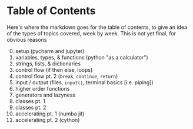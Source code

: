 # Table of Contents

Here's where the markdown goes for the table of contents, to give an idea of the types of topics covered, week by week. This is not yet final, for obvious reasons

0. setup (pycharm and jupyter)
1. variables, types, & functions (python "as a calculator")
2. strings, lists, & dictionaries
3. control flow (if then else, loops)
4. control flow pt. 2 (`break`, `continue`, `return`)
5. input / output (files, `input()`, terminal basics [i.e. piping])
6. higher order functions
7. generators and lazyness
8. classes pt. 1
9. classes pt. 2
10. accelerating pt. 1 (numba jit)
11. accelerating pt. 2 (cython)

